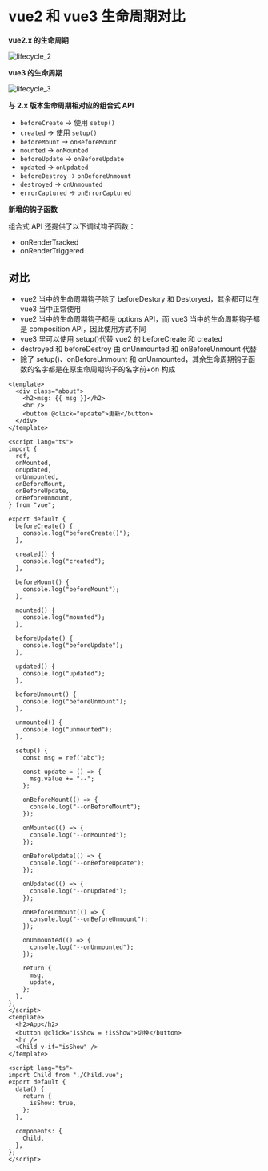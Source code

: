 # vue2 和 vue3 生命周期对比

**vue2.x 的生命周期**

![lifecycle_2](https://cn.vuejs.org/images/lifecycle.png)

**vue3 的生命周期**

![lifecycle_3](https://v3.cn.vuejs.org/images/lifecycle.svg)

**与 2.x 版本生命周期相对应的组合式 API**

- `beforeCreate` -> 使用 `setup()`
- `created` -> 使用 `setup()`
- `beforeMount` -> `onBeforeMount`
- `mounted` -> `onMounted`
- `beforeUpdate` -> `onBeforeUpdate`
- `updated` -> `onUpdated`
- `beforeDestroy` -> `onBeforeUnmount`
- `destroyed` -> `onUnmounted`
- `errorCaptured` -> `onErrorCaptured`

**新增的钩子函数**

组合式 API 还提供了以下调试钩子函数：

- onRenderTracked
- onRenderTriggered

## 对比

- vue2 当中的生命周期钩子除了 beforeDestory 和 Destoryed，其余都可以在 vue3 当中正常使用
- vue2 当中的生命周期钩子都是 options API，而 vue3 当中的生命周期钩子都是 composition API，因此使用方式不同
- vue3 里可以使用 setup()代替 vue2 的 beforeCreate 和 created
- destroyed 和 beforeDestroy 由 onUnmounted 和 onBeforeUnmount 代替
- 除了 setup()、onBeforeUnmount 和 onUnmounted，其余生命周期钩子函数的名字都是在原生命周期钩子的名字前+on 构成

```vue
<template>
  <div class="about">
    <h2>msg: {{ msg }}</h2>
    <hr />
    <button @click="update">更新</button>
  </div>
</template>

<script lang="ts">
import {
  ref,
  onMounted,
  onUpdated,
  onUnmounted,
  onBeforeMount,
  onBeforeUpdate,
  onBeforeUnmount,
} from "vue";

export default {
  beforeCreate() {
    console.log("beforeCreate()");
  },

  created() {
    console.log("created");
  },

  beforeMount() {
    console.log("beforeMount");
  },

  mounted() {
    console.log("mounted");
  },

  beforeUpdate() {
    console.log("beforeUpdate");
  },

  updated() {
    console.log("updated");
  },

  beforeUnmount() {
    console.log("beforeUnmount");
  },

  unmounted() {
    console.log("unmounted");
  },

  setup() {
    const msg = ref("abc");

    const update = () => {
      msg.value += "--";
    };

    onBeforeMount(() => {
      console.log("--onBeforeMount");
    });

    onMounted(() => {
      console.log("--onMounted");
    });

    onBeforeUpdate(() => {
      console.log("--onBeforeUpdate");
    });

    onUpdated(() => {
      console.log("--onUpdated");
    });

    onBeforeUnmount(() => {
      console.log("--onBeforeUnmount");
    });

    onUnmounted(() => {
      console.log("--onUnmounted");
    });

    return {
      msg,
      update,
    };
  },
};
</script>
<template>
  <h2>App</h2>
  <button @click="isShow = !isShow">切换</button>
  <hr />
  <Child v-if="isShow" />
</template>

<script lang="ts">
import Child from "./Child.vue";
export default {
  data() {
    return {
      isShow: true,
    };
  },

  components: {
    Child,
  },
};
</script>
```
